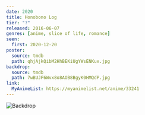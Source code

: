 ```yaml
---
date: 2020
title: Honobono Log
tier: "?"
released: 2016-06-07
genres: [anime, slice of life, romance]
seen:
  first: 2020-12-20
poster:
  source: tmdb
  path: qhjAjkQibM2HhBEKiUgYWsENKux.jpg
backdrop:
  source: tmdb
  path: 7wBUJF6Wvx8o8AOB8BgyK0HMQdP.jpg
link:
  MyAnimeList: https://myanimelist.net/anime/33241
---
```


![Backdrop](https://image.tmdb.org/t/p/w1280/2CWh6yHfu2HIiQ72zsJ98MYZQYl.jpg "Source: TMDB")
